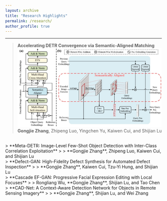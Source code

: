 ```yaml
---
layout: archive
title: "Research Highlights"
permalink: /research/
author_profile: true
---
```



------


> **Accelerating DETR Convergence via Semantic-Aligned Matching**
> ![SAM-DETR](/images/SAM-DETR.jpg)
> **Gongjie Zhang**, Zhipeng Luo, Yingchen Yu, Kaiwen Cui, and Shijian Lu
<br/>
> **Meta-DETR: Image-Level Few-Shot Object Detection with Inter-Class Correlation Exploitation**
>  
> **Gongjie Zhang**, Zhipeng Luo, Kaiwen Cui, and Shijian Lu
<br/>
> **Defect-GAN: High-Fidelity Defect Synthesis for Automated Defect Inspection**
>  
> **Gongjie Zhang**, Kaiwen Cui, Tzu-Yi Hung, and Shijian Lu
<br/>
> **Cascade EF-GAN: Progressive Facial Expression Editing with Local Focuses**
>  
> Rongliang Wu, **Gongjie Zhang**, Shijian Lu, and Tao Chen
<br/>
> **CAD-Net: A Context-Aware Detection Network for Objects in Remote Sensing Imagery**
>  
> **Gongjie Zhang**, Shijian Lu, and Wei Zhang
